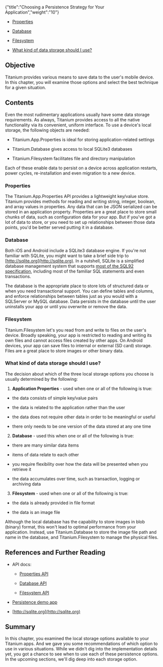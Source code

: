 {"title":"Choosing a Persistence Strategy for Your Application","weight":"10"}

* [Properties](#Properties)

* [Database](#Database)

* [Filesystem](#Filesystem)

* [What kind of data storage should I use?](#WhatkindofdatastorageshouldIuse?)


## Objective

Titanium provides various means to save data to the user's mobile device. In this chapter, you will examine those options and select the best technique for a given situation.

## Contents

Even the most rudimentary applications usually have some data storage requirements. As always, Titanium provides access to all the native functionality via its convenient, uniform interface. To use a device's local storage, the following objects are needed:

* Titanium.App.Properties is ideal for storing application-related settings

* Titanium.Database gives access to local SQLite3 databases

* Titanium.Filesystem facilitates file and directory manipulation


Each of these enable data to persist on a device across application restarts, power cycles, re-installation and even migration to a new device.

### Properties

The Titanium.App.Properties API provides a lightweight key/value store. Titanium provides methods for reading and writing string, integer, boolean, and array values in properties. Any data that can be JSON serialized can be stored in an application property. Properties are a great place to store small chunks of data, such as configuration data for your app. But if you've got a lot of data to store, or you need to set up relationships between those data points, you'd be better served putting it in a database.

### Database

Both iOS and Android include a SQLite3 database engine. If you're not familiar with SQLite, you might want to take a brief side trip to [http://sqlite.org](http://sqlite.org). In a nutshell, SQLite is a simplified database management system that supports [most of the SQL92 specification](http://sqlite.org/omitted.html), including most of the familiar SQL statements and even transactions.

The database is the appropriate place to store lots of structured data or when you need transactional support. You can define tables and columns, and enforce relationships between tables just as you would with a SQLServer or MySQL database. Data persists in the database until the user uninstalls your app or until you overwrite or remove the data.

### Filesystem

Titanium.Filesystem let's you read from and write to files on the user's device. Broadly speaking, your app is restricted to reading and writing its own files and cannot access files created by other apps. On Android devices, your app can save files to internal or external (SD card) storage. Files are a great place to store images or other binary data.

### What kind of data storage should I use?

The decision about which of the three local storage options you choose is usually determined by the following:

1. **Application Properties** - used when one or all of the following is true:

  * the data consists of simple key/value pairs

  * the data is related to the application rather than the user

  * the data does not require other data in order to be meaningful or useful

  * there only needs to be one version of the data stored at any one time

2. **Database** - used this when one or all of the following is true:

  * there are many similar data items

  * items of data relate to each other

  * you require flexibility over how the data will be presented when you retrieve it

  * the data accumulates over time, such as transaction, logging or archiving data

3. **Filesystem** - used when one or all of the following is true:

  * the data is already provided in file format

  * the data is an image file


Although the local database has the capability to store images in blob (binary) format, this won't lead to optimal performance from your application. Instead, use Titanium.Database to store the image file path and name in the database, and Titanium.Filesystem to manage the physical files.

## References and Further Reading

* API docs:

  * [Properties API](#!/api/Titanium.App.Properties)

  * [Database API](#!/api/Titanium.Database)

  * [Filesystem API](#!/api/Titanium.Filesystem)

* [Persistence demo app](https://github.com/appcelerator-archive/sample-persistence)

* [http://sqlite.org](http://sqlite.org)


## Summary

In this chapter, you examined the local storage options available to your Titanium apps. And we gave you some recommendations of which option to use in various situations. While we didn't dig into the implementation details yet, you got a chance to see when to use each of these persistence options. In the upcoming sections, we'll dig deep into each storage option.
